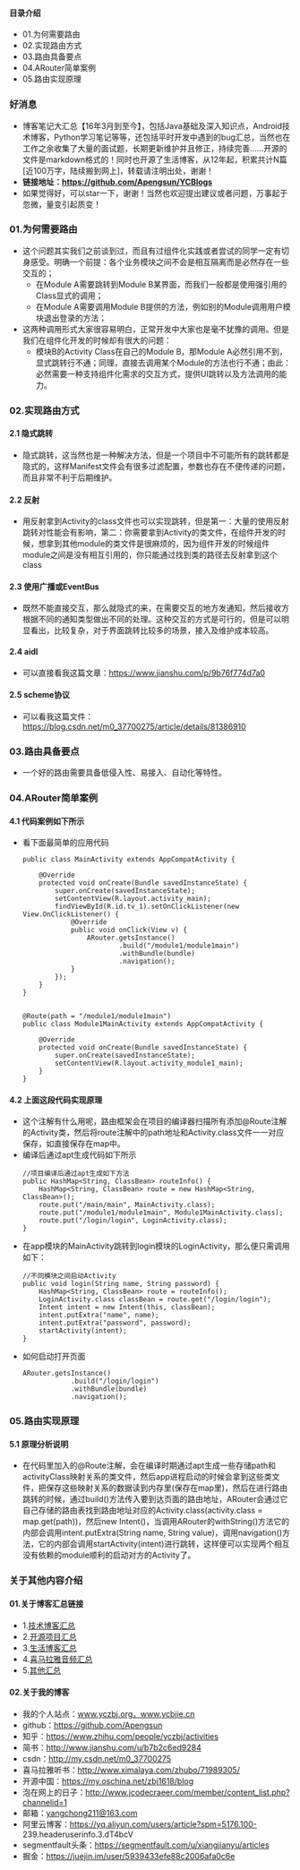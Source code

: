 #### 目录介绍
- 01.为何需要路由
- 02.实现路由方式
- 03.路由具备要点
- 04.ARouter简单案例
- 05.路由实现原理



### 好消息
- 博客笔记大汇总【16年3月到至今】，包括Java基础及深入知识点，Android技术博客，Python学习笔记等等，还包括平时开发中遇到的bug汇总，当然也在工作之余收集了大量的面试题，长期更新维护并且修正，持续完善……开源的文件是markdown格式的！同时也开源了生活博客，从12年起，积累共计N篇[近100万字，陆续搬到网上]，转载请注明出处，谢谢！
- **链接地址：https://github.com/Apengsun/YCBlogs**
- 如果觉得好，可以star一下，谢谢！当然也欢迎提出建议或者问题，万事起于忽微，量变引起质变！




### 01.为何需要路由
- 这个问题其实我们之前谈到过，而且有过组件化实践或者尝试的同学一定有切身感受。明确一个前提：各个业务模块之间不会是相互隔离而是必然存在一些交互的；
    - 在Module A需要跳转到Module B某界面，而我们一般都是使用强引用的Class显式的调用；
    - 在Module A需要调用Module B提供的方法，例如别的Module调用用户模块退出登录的方法；
- 这两种调用形式大家很容易明白，正常开发中大家也是毫不犹豫的调用。但是我们在组件化开发的时候却有很大的问题：
    - 模块B的Activity Class在自己的Module B，那Module A必然引用不到，显式跳转行不通；同理，直接去调用某个Module的方法也行不通；由此：必然需要一种支持组件化需求的交互方式，提供UI跳转以及方法调用的能力。


### 02.实现路由方式
#### 2.1 隐式跳转
- 隐式跳转，这当然也是一种解决方法，但是一个项目中不可能所有的跳转都是隐式的，这样Manifest文件会有很多过滤配置，参数也存在不便传递的问题，而且非常不利于后期维护。


#### 2.2 反射
- 用反射拿到Activity的class文件也可以实现跳转，但是第一：大量的使用反射跳转对性能会有影响，第二：你需要拿到Activity的类文件，在组件开发的时候，想拿到其他module的类文件是很麻烦的，因为组件开发的时候组件module之间是没有相互引用的，你只能通过找到类的路径去反射拿到这个class


#### 2.3 使用广播或EventBus
- 既然不能直接交互，那么就隐式的来，在需要交互的地方发通知，然后接收方根据不同的通知类型做出不同的处理。这种交互的方式是可行的，但是可以明显看出，比较复杂，对于界面跳转比较多的场景，接入及维护成本较高。


#### 2.4 aidl
- 可以直接看我这篇文章：https://www.jianshu.com/p/9b76f774d7a0

#### 2.5 scheme协议
- 可以看我这篇文件：https://blog.csdn.net/m0_37700275/article/details/81386910


### 03.路由具备要点
- 一个好的路由需要具备低侵入性、易接入、自动化等特性。



### 04.ARouter简单案例
#### 4.1 代码案例如下所示
- 看下面最简单的应用代码
    ```
    public class MainActivity extends AppCompatActivity {
    
        @Override
        protected void onCreate(Bundle savedInstanceState) {
            super.onCreate(savedInstanceState);
            setContentView(R.layout.activity_main);
            findViewById(R.id.tv_1).setOnClickListener(new View.OnClickListener() {
                @Override
                public void onClick(View v) {
                    ARouter.getsInstance()
                            .build("/module1/module1main")
                            .withBundle(bundle)
                            .navigation();
                }
            });
        }
    }
    
    
    @Route(path = "/module1/module1main")
    public class Module1MainActivity extends AppCompatActivity {
    
        @Override
        protected void onCreate(Bundle savedInstanceState) {
            super.onCreate(savedInstanceState);
            setContentView(R.layout.activity_module1_main);
        }
    }
    ```


#### 4.2 上面这段代码实现原理
- 这个注解有什么用呢，路由框架会在项目的编译器扫描所有添加@Route注解的Activity类，然后将route注解中的path地址和Activity.class文件一一对应保存，如直接保存在map中。
- 编译后通过apt生成代码如下所示
    ```
    //项目编译后通过apt生成如下方法
    public HashMap<String, ClassBean> routeInfo() {
        HashMap<String, ClassBean> route = new HashMap<String, ClassBean>();
        route.put("/main/main", MainActivity.class);
        route.put("/module1/module1main", Module1MainActivity.class);
        route.put("/login/login", LoginActivity.class);
    }
    ```
- 在app模块的MainActivity跳转到login模块的LoginActivity，那么便只需调用如下：
    ```
    //不同模块之间启动Activity
    public void login(String name, String password) {
        HashMap<String, ClassBean> route = routeInfo();
        LoginActivity.class classBean = route.get("/login/login");
        Intent intent = new Intent(this, classBean);
        intent.putExtra("name", name);
        intent.putExtra("password", password);
        startActivity(intent);
    }
    ```
- 如何启动打开页面
    ```
    ARouter.getsInstance()
                .build("/login/login")
                .withBundle(bundle)
                .navigation();
    ```


### 05.路由实现原理
#### 5.1 原理分析说明
- 在代码里加入的@Route注解，会在编译时期通过apt生成一些存储path和activityClass映射关系的类文件，然后app进程启动的时候会拿到这些类文件，把保存这些映射关系的数据读到内存里(保存在map里)，然后在进行路由跳转的时候，通过build()方法传入要到达页面的路由地址，ARouter会通过它自己存储的路由表找到路由地址对应的Activity.class(activity.class = map.get(path))，然后new Intent()，当调用ARouter的withString()方法它的内部会调用intent.putExtra(String name, String value)，调用navigation()方法，它的内部会调用startActivity(intent)进行跳转，这样便可以实现两个相互没有依赖的module顺利的启动对方的Activity了。




### 关于其他内容介绍
#### 01.关于博客汇总链接
- 1.[技术博客汇总](https://www.jianshu.com/p/614cb839182c)
- 2.[开源项目汇总](https://blog.csdn.net/m0_37700275/article/details/80863574)
- 3.[生活博客汇总](https://blog.csdn.net/m0_37700275/article/details/79832978)
- 4.[喜马拉雅音频汇总](https://www.jianshu.com/p/f665de16d1eb)
- 5.[其他汇总](https://www.jianshu.com/p/53017c3fc75d)



#### 02.关于我的博客
- 我的个人站点：www.yczbj.org，www.ycbjie.cn
- github：https://github.com/Apengsun
- 知乎：https://www.zhihu.com/people/yczbj/activities
- 简书：http://www.jianshu.com/u/b7b2c6ed9284
- csdn：http://my.csdn.net/m0_37700275
- 喜马拉雅听书：http://www.ximalaya.com/zhubo/71989305/
- 开源中国：https://my.oschina.net/zbj1618/blog
- 泡在网上的日子：http://www.jcodecraeer.com/member/content_list.php?channelid=1
- 邮箱：yangchong211@163.com
- 阿里云博客：https://yq.aliyun.com/users/article?spm=5176.100- 239.headeruserinfo.3.dT4bcV
- segmentfault头条：https://segmentfault.com/u/xiangjianyu/articles
- 掘金：https://juejin.im/user/5939433efe88c2006afa0c6e








